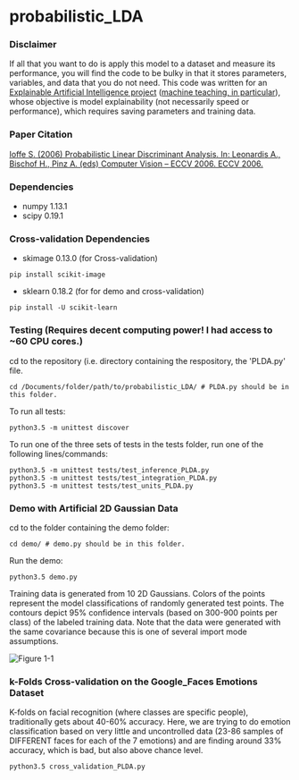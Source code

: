 # probabilistic_LDA

### Disclaimer
If all that you want to do is apply this model to a dataset and measure its
 performance, you will find the code to be bulky in that it stores parameters,
 variables, and data that you do not need. This code was written for
 an [Explainable Artificial Intelligence project](http://shaftolab.com/people.html)
 ([machine teaching, in particular](http://shaftolab.com/publications.html)), whose
 objective is model explainability (not necessarily speed or performance),
 which requires saving parameters and training data.

### Paper Citation
[Ioffe S. (2006) Probabilistic Linear Discriminant Analysis. In: Leonardis A., Bischof H., Pinz A. (eds) Computer Vision – ECCV 2006. ECCV 2006.](https://link.springer.com/chapter/10.1007/11744085_41)

### Dependencies
* numpy 1.13.1
* scipy 0.19.1

### Cross-validation Dependencies
* skimage 0.13.0  (for Cross-validation)
```
pip install scikit-image
```

* sklearn 0.18.2  (for for demo and cross-validation)
```
pip install -U scikit-learn
```

### Testing (Requires decent computing power! I had access to ~60 CPU cores.)
cd to the repository (i.e. directory containing the respository, the 'PLDA.py' file.
```
cd /Documents/folder/path/to/probabilistic_LDA/ # PLDA.py should be in this folder.
```

To run all tests:
```
python3.5 -m unittest discover
```

To run one of the three sets of tests in the tests folder, run one of the following lines/commands:
```
python3.5 -m unittest tests/test_inference_PLDA.py
python3.5 -m unittest tests/test_integration_PLDA.py
python3.5 -m unittest tests/test_units_PLDA.py
```

### Demo with Artificial 2D Gaussian Data
cd to the folder containing the demo folder:
```
cd demo/ # demo.py should be in this folder.

```
Run the demo:
```
python3.5 demo.py
```
Training data is generated from 10 2D Gaussians. Colors of the points represent
 the model classifications of randomly generated test points. The contours
 depict 95% confidence intervals (based on 300-900 points per class) of the
 labeled training data. Note that the data were generated with the same covariance
 because this is one of several import mode assumptions.

![Figure 1-1](https://github.com/RaviSoji/probabilistic_LDA/blob/master/demo/2D_example.png?raw=True)

### k-Folds Cross-validation on the Google_Faces Emotions Dataset
K-folds on facial recognition (where classes are specific people),
 traditionally gets about 40-60% accuracy. Here, we are trying to do emotion
 classification based on very little and uncontrolled data (23-86 samples of
 DIFFERENT faces for each of the 7 emotions) and are finding around 33%
 accuracy, which is bad, but also above chance level.
```
python3.5 cross_validation_PLDA.py
```
